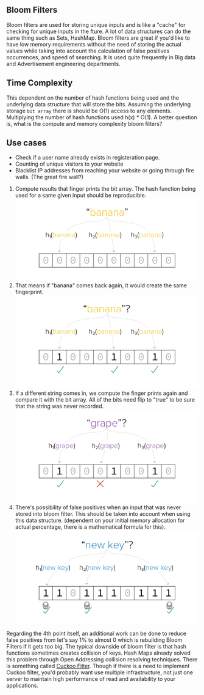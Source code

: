 ## Bloom Filters
Bloom filters are used for storing unique inputs and is like a "cache" for checking for unique inputs in the fture. A lot of data structures 
 can do the same thing such as Sets, HashMap. Bloom filters are great if you'd like to have low memory requirements without the need of storing the actual values while taking into account the calculation of 
 false positives occurrences, and speed of searching. It is used quite frequently in Big data and Advertisement engineering departments.
## Time Complexity
This dependent on the number of hash functions being used and the underlying data structure that will store the bits. 
Assuming the underlying storage `bit array` there is should be O(1) access to any elements. Multiplying the 
number of hash functions used h(x) * O(1). A better question is, what is the compute and memory complexity bloom filters?  

## Use cases
 - Check if a user name already exists in registeration page. 
 - Counting of unique visitors to your website
 - Blacklist IP addresses from reaching your website or going through fire walls. (The great fire wall?)

1. Compute results that finger prints the bit array. The hash function being used for a same given input should be reproducible. 
![Insertion](./assets/bm_insertion.gif)
2. That means if "banana" comes back again, it would create the same fingerprint. 
![Membership Querying](./assets/bm_membership.png)
3. If a different string comes in, we compute the finger prints again and compare it with the bit array. All of the bits need flip to "true" to be sure that the string was never recorded.
![Membership Querying 2](./assets/bm_membership2.png)
4. There's possibility of false positives when an input that was never stored into bloom filter. This should be taken into account when using this data structure. (dependent on your initial memory allocation for actual percentage, there is a mathematical formula for this).
![False Positive](./assets/bm_fp.png)

Regarding the 4th point itself, an additional work can be done to reduce false positives from let's say 1% to almost 0 which is rebuilding 
Bloom Filters if it gets too big. The typical downside of bloom filter is that hash functions sometimes creates 
collision of keys. Hash Maps already solved this problem through Open Addressing collision resolving techniques. There is something called
[Cuckoo Filter](https://en.wikipedia.org/wiki/Cuckoo_filter). Though if there is a need to implement Cuckoo filter, you'd probably want use 
multiple infrastructure, not just one server to maintain high performance of read and availability to your applications.
